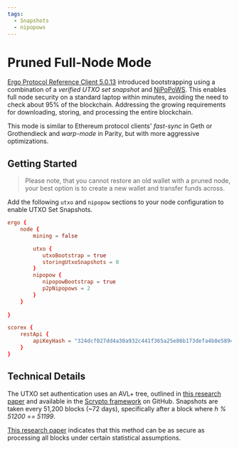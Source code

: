 ```yaml
---
tags:
  - Snapshots
  - nipopows
---
```


# Pruned Full-Node Mode

[Ergo Protocol Reference Client 5.0.13](https://github.com/ergoplatform/ergo/releases/tag/v5.0.13) introduced bootstrapping using a combination of a *verified UTXO set snapshot* and [NiPoPoWS](nipopows.md). This enables full node security on a standard laptop within minutes, avoiding the need to check about 95% of the blockchain. Addressing the growing requirements for downloading, storing, and processing the entire blockchain.

This mode is similar to Ethereum protocol clients' *fast-sync* in Geth or Grothendieck and *warp-mode* in Parity, but with more aggressive optimizations.

## Getting Started

> Please note, that you cannot restore an old wallet with a pruned node, your best option is to create a new wallet and transfer funds across.

Add the following `utxo` and `nipopow` sections to your node configuration to enable UTXO Set Snapshots. 

```conf
ergo {
    node {
        mining = false

        utxo {
           utxoBootstrap = true
           storingUtxoSnapshots = 0
        }
        nipopow {
           nipopowBootstrap = true
           p2pNipopows = 2
        }
    }
    
}

scorex {
    restApi {
        apiKeyHash = "324dcf027dd4a30a932c441f365a25e86b173defa4b8e58948253471b81b72cf"
    }
}
```


## Technical Details

The UTXO set authentication uses an AVL+ tree, outlined in [this research paper](https://eprint.iacr.org/2016/994.pdf) and available in the [Scrypto framework](https://github.com/input-output-hk/scrypto) on GitHub. Snapshots are taken every 51,200 blocks (~72 days), specifically after a block where *h % 51200 == 51199*. 

[This research paper](https://eprint.iacr.org/2018/129) indicates that this method can be as secure as processing all blocks under certain statistical assumptions. 
